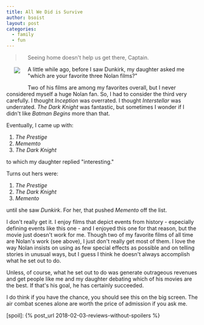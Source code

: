 ```yaml
---
title: All We Did is Survive
author: bsoist
layout: post
categories:
  - family
  - fun
---
```

<p style="float:left;padding:20px;"><img src="https://images-na.ssl-images-amazon.com/images/M/MV5BN2YyZjQ0NTEtNzU5MS00NGZkLTg0MTEtYzJmMWY3MWRhZjM2XkEyXkFqcGdeQXVyMDA4NzMyOA@@._V1_UX182_CR0,0,182,268_AL_.jpg" /></p>

> Seeing home doesn't help us get there, Captain.

A little while ago, before I saw Dunkirk, my daughter asked me "which are your favorite three Nolan films?"

<!--more-->

Two of his films are among my favorites overall, but I never considered myself a huge Nolan fan. So, I had to consider the third very carefully. I thought _Inception_ was overrated. I thought _Interstellar_ was underrated. _The Dark Knight_ was fantastic, but sometimes I wonder if I didn't like _Batman Begins_ more than that.

<p style="clear:both;">Eventually, I came up with:</p>

1. _The Prestige_
2. _Mememto_
3. _The Dark Knight_

to which my daughter replied "interesting."

Turns out hers were:

1. _The Prestige_
2. _The Dark Knight_
3. _Memento_

until she saw _Dunkirk_. For her, that pushed _Memento_ off the list.

I don't really get it. I enjoy films that depict events from history - especially defining events like this one - and I enjoyed this one for that reason, but the movie just doesn't work for me. 
Though two of my favorite films of all time are Nolan's work (see above), I just don't really get most of them. I love the way Nolan insists on using as few special effects as possible and on telling stories in unusual ways, but I guess I think he doesn't always accomplish what he set out to do.

Unless, of course, what he set out to do was generate outrageous revenues and get people like me and my daughter debating which of his movies are the best. If that's his goal, he has certainly succeeded. 

I do think if you have the chance, you should see this on the big screen. The air combat scenes alone are worth the price of admission if you ask me.

[spoil]: {% post_url 2018-02-03-reviews-without-spoilers %}
